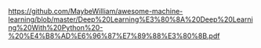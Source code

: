 https://github.com/MaybeWilliam/awesome-machine-learning/blob/master/Deep%20Learning%E3%80%8A%20Deep%20Learning%20With%20Python%20-%20%E4%B8%AD%E6%96%87%E7%89%88%E3%80%8B.pdf
